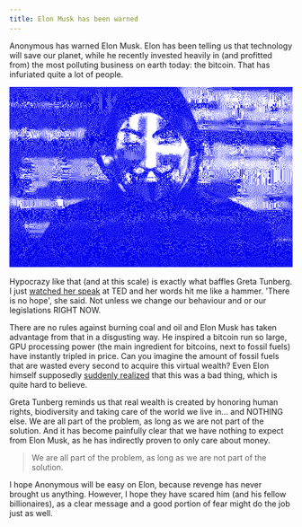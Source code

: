 ```yaml
---
title: Elon Musk has been warned
---
```


Anonymous has warned Elon Musk. Elon has been telling us that technology will save our planet, while he recently invested heavily in (and profitted from) the most polluting business on earth today: the bitcoin. That has infuriated quite a lot of people.

![Anonymous has warned Elon Musk](/uploads/anon.png)

Hypocrazy like that (and at this scale) is exactly what baffles Greta Tunberg. I just [watched her speak](https://www.ted.com/talks/greta_thunberg_the_disarming_case_to_act_right_now_on_climate_change) at TED and her words hit me like a hammer. 'There is no hope', she said. Not unless we change our behaviour and or our legislations RIGHT NOW. 

There are no rules against burning coal and oil and Elon Musk has taken advantage from that in a disgusting way. He inspired a bitcoin run so large, GPU processing power (the main ingredient for bitcoins, next to fossil fuels) have instantly tripled in price. Can you imagine the amount of fossil fuels that are wasted every second to acquire this virtual wealth? Even Elon himself supposedly [suddenly realized](https://www.ft.com/content/b917ec4f-8b57-45dc-82ba-960d82ad7974) that this was a bad thing, which is quite hard to believe. 

Greta Tunberg reminds us that real wealth is created by honoring human rights, biodiversity and taking care of the world we live in... and NOTHING else. We are all part of the problem, as long as we are not part of the solution. And it has become painfully clear that we have nothing to expect from Elon Musk, as he has indirectly proven to only care about money.

> We are all part of the problem, as long as we are not part of the solution.

I hope Anonymous will be easy on Elon, because revenge has never brought us anything. However, I hope they have scared him (and his fellow billionaires), as a clear message and a good portion of fear might do the job just as well.